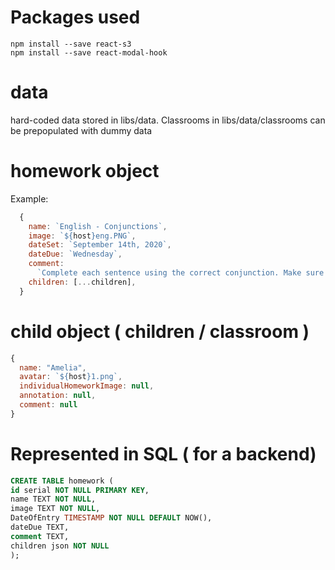 # Packages used

`npm install --save react-s3`  
`npm install --save react-modal-hook`  

# data

hard-coded data stored in libs/data. Classrooms in libs/data/classrooms can be prepopulated with dummy data

# homework object

Example:

```javascript
  {
    name: `English - Conjunctions`,
    image: `${host}eng.PNG`,
    dateSet: `September 14th, 2020`,
    dateDue: `Wednesday`,
    comment:
      `Complete each sentence using the correct conjunction. Make sure to read the sentences carefully as you will be using them in class later this week.`,
    children: [...children],
  }
  ```

  # child object ( children / classroom )

  ```javascript
  {
    name: "Amelia",
    avatar: `${host}1.png`,
    individualHomeworkImage: null,
    annotation: null,
    comment: null
}
```

# Represented in SQL ( for a backend)

```sql
CREATE TABLE homework (
id serial NOT NULL PRIMARY KEY,
name TEXT NOT NULL,
image TEXT NOT NULL,
DateOfEntry TIMESTAMP NOT NULL DEFAULT NOW(),
dateDue TEXT,
comment TEXT,
children json NOT NULL
);

```



